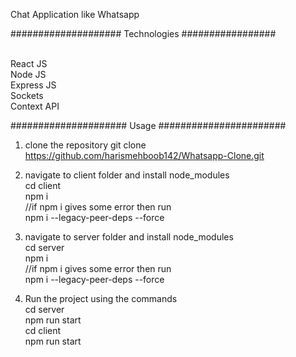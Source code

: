 Chat Application like Whatsapp

####################  Technologies  #################

<br>React JS 
<br>Node JS
<br>Express JS
<br>Sockets
<br>Context API

#####################  Usage  #######################

1. clone the repository 
    git clone https://github.com/harismehboob142/Whatsapp-Clone.git

2. navigate to client folder and install node_modules
    <br>cd client
    <br>npm i 
    <br>//if npm i gives some error then run 
    <br>npm i --legacy-peer-deps --force

3. navigate to server folder and install node_modules
    <br>cd server
    <br>npm i 
    <br>//if npm i gives some error then run 
    <br>npm i --legacy-peer-deps --force

4. Run the project using the commands
    <br>cd server
    <br>npm run start
    <br>cd client 
    <br>npm run start